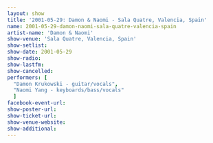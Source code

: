 ```yaml
---
layout: show
title: '2001-05-29: Damon & Naomi - Sala Quatre, Valencia, Spain'
name: 2001-05-29-damon-naomi-sala-quatre-valencia-spain
artist-name: 'Damon & Naomi'
show-venue: 'Sala Quatre, Valencia, Spain'
show-setlist: 
show-date: 2001-05-29
show-radio: 
show-lastfm: 
show-cancelled: 
performers: [
  "Damon Krukowski - guitar/vocals",
  "Naomi Yang - keyboards/bass/vocals"
  ]
facebook-event-url: 
show-poster-url: 
show-ticket-url: 
show-venue-website: 
show-additional: 
---
```


